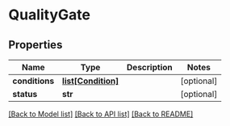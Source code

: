 # QualityGate

## Properties
Name | Type | Description | Notes
------------ | ------------- | ------------- | -------------
**conditions** | [**list[Condition]**](Condition.md) |  | [optional] 
**status** | **str** |  | [optional] 

[[Back to Model list]](../README.md#documentation-for-models) [[Back to API list]](../README.md#documentation-for-api-endpoints) [[Back to README]](../README.md)



